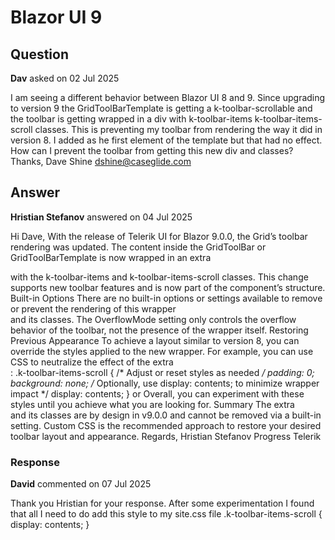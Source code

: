 # Blazor UI 9

## Question

**Dav** asked on 02 Jul 2025

I am seeing a different behavior between Blazor UI 8 and 9. Since upgrading to version 9 the GridToolBarTemplate is getting a k-toolbar-scrollable and the toolbar is getting wrapped in a div with k-toolbar-items k-toolbar-items-scroll classes. This is preventing my toolbar from rendering the way it did in version 8. I added <GridToolBarSettings OverflowMode="GridToolBarOverflowMode.None" /> as he first element of the template but that had no effect. How can I prevent the toolbar from getting this new div and classes? Thanks, Dave Shine dshine@caseglide.com

## Answer

**Hristian Stefanov** answered on 04 Jul 2025

Hi Dave, With the release of Telerik UI for Blazor 9.0.0, the Grid’s toolbar rendering was updated. The content inside the GridToolBar or GridToolBarTemplate is now wrapped in an extra <div> with the k-toolbar-items and k-toolbar-items-scroll classes. This change supports new toolbar features and is now part of the component’s structure. Built-in Options There are no built-in options or settings available to remove or prevent the rendering of this wrapper <div> and its classes. The OverflowMode setting only controls the overflow behavior of the toolbar, not the presence of the wrapper itself. Restoring Previous Appearance To achieve a layout similar to version 8, you can override the styles applied to the new wrapper. For example, you can use CSS to neutralize the effect of the extra <div>: .k-toolbar-items-scroll { /* Adjust or reset styles as needed */ padding: 0; background: none; /* Optionally, use display: contents; to minimize wrapper impact */ display: contents;
} or <style>.k-grid-toolbar.k-toolbar-items { flex-flow: row wrap;
} </style> Overall, you can experiment with these styles until you achieve what you are looking for. Summary The extra <div> and its classes are by design in v9.0.0 and cannot be removed via a built-in setting. Custom CSS is the recommended approach to restore your desired toolbar layout and appearance. Regards, Hristian Stefanov Progress Telerik

### Response

**David** commented on 07 Jul 2025

Thank you Hristian for your response. After some experimentation I found that all I need to do add this style to my site.css file .k-toolbar-items-scroll { display: contents;
}
